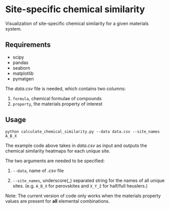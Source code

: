 # Site-specific chemical similarity
Visualization of site-specific chemical similarity for a given materials system.

## Requirements
- scipy
- pandas
- seaborn
- matplotlib
- pymatgen

The <em>data.csv</em> file is needed, which contains two columns:
1. `formula`, chemical formulae of compounds
2. `property`, the materials property of interest

## Usage

```
python calculate_chemical_similarity.py --data data.csv --site_names A_B_X
```

The example code above takes in <em>data.csv</em> as input and outputs the chemical similarity heatmaps for each unique site.

The two arguments are needed to be specified:

1. `--data`, name of <em>.csv</em> file

2. `--site_names`, underscore(\_) separated string for the names of all unique sites. (e.g. `A_B_X` for perovskites and `X_Y_Z` for half/full heuslers.)

Note: The current version of code only works when the materials property values are present for **all** elemental combinations.
